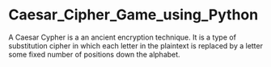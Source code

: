 # Caesar_Cipher_Game_using_Python

A Caesar Cypher is a an ancient encryption technique. It is a type of substitution cipher in which each letter in the plaintext is replaced by a letter some fixed number of positions down the alphabet. 
